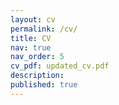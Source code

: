 ```yaml
---
layout: cv
permalink: /cv/
title: CV
nav: true
nav_order: 5
cv_pdf: updated_cv.pdf
description:
published: true
---
```

